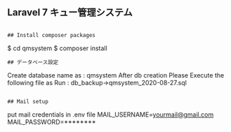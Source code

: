 ## Laravel 7 キュー管理システム
```

## Install composer packages
```
$ cd qmsystem
$ composer install
```
## データベース設定
```
Create database name as : qmsystem 
After db creation Please Execute the following file as 
Run : db_backup->qmsystem_2020-08-27.sql
```

## Mail setup 
```
put mail credentials in .env file
MAIL_USERNAME=yourmail@gmail.com
MAIL_PASSWORD=********
